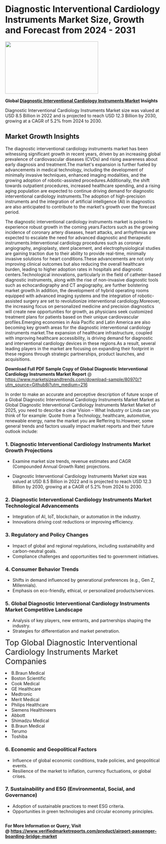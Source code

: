 <H1>Diagnostic Interventional Cardiology Instruments Market Size, Growth and Forecast from 2024 - 2031</H1><img class="aligncenter size-medium wp-image-584254" src="https://thirdeyenews.in/wp-content/uploads/2024/09/Global-Market-Research-300x168.jpeg" alt="" width="300" height="168" /><p><strong>Global&nbsp;<a href="https://www.marketsizeandtrends.com/download-sample/80970/?utm_source=Github8j?utm_medium=216">Diagnostic Interventional Cardiology Instruments Market</a> Insights</strong></p><p>Diagnostic Interventional Cardiology Instruments Market size was valued at USD 8.5 Billion in 2022 and is projected to reach USD 12.3 Billion by 2030, growing at a CAGR of 5.2% from 2024 to 2030.</p><p><h2>Market Growth Insights</h2> <p>The diagnostic interventional cardiology instruments market has been witnessing significant growth in recent years, driven by an increasing global prevalence of cardiovascular diseases (CVDs) and rising awareness about early diagnosis and treatment.The market's expansion is further fueled by advancements in medical technology, including the development of minimally invasive techniques, enhanced imaging modalities, and the growing adoption of robotic-assisted procedures.Additionally, the shift towards outpatient procedures, increased healthcare spending, and a rising aging population are expected to continue driving demand for diagnostic interventional cardiology instruments.The adoption of high-precision instruments and the integration of artificial intelligence (AI) in diagnostics are also anticipated to contribute to the market's growth over the forecast period.</p> <p>The diagnostic interventional cardiology instruments market is poised to experience robust growth in the coming years.Factors such as the growing incidence of coronary artery diseases, heart attacks, and arrhythmias are expected to escalate the need for advanced diagnostic and therapeutic instruments.Interventional cardiology procedures such as coronary angiography, angioplasty, stent placement, and electrophysiological studies are gaining traction due to their ability to provide real-time, minimally invasive solutions for heart conditions.These advancements are not only improving clinical outcomes but also reducing the overall healthcare burden, leading to higher adoption rates in hospitals and diagnostic centers.Technological innovations, particularly in the field of catheter-based diagnostic instruments, along with the rise of non-invasive diagnostic tools such as echocardiography and CT angiography, are further bolstering market growth.In addition, the development of hybrid operating rooms equipped with advanced imaging systems and the integration of robotic-assisted surgery are set to revolutionize interventional cardiology.Moreover, the increasing focus on personalized medicine and precision diagnostics will create new opportunities for growth, as physicians seek customized treatment plans for patients based on their unique cardiovascular profiles.Emerging economies in Asia Pacific and Latin America are also becoming key growth areas for the diagnostic interventional cardiology instruments market.The expansion of healthcare infrastructure, coupled with improving healthcare accessibility, is driving demand for diagnostic and interventional cardiology devices in these regions.As a result, several leading players in the market are focusing on expanding their footprint in these regions through strategic partnerships, product launches, and acquisitions.</p> <p><span class=""><strong>Download Full PDF Sample Copy of Global Diagnostic Interventional Cardiology Instruments Market Report</strong> @ <a href="https://www.marketsizeandtrends.com/download-sample/80970/?utm_source=Github8j?utm_medium=216" target="_blank">https://www.marketsizeandtrends.com/download-sample/80970/?utm_source=Github8j?utm_medium=216</a></span></p><p>In order to make an accurate and perceptive description of future scope of a Global&nbsp;Diagnostic Interventional Cardiology Instruments Market Market as Global&nbsp;Diagnostic Interventional Cardiology Instruments Market Market of 2025, you need to describe a clear Vision &ndash; What Industry or Linda can you think of for example: Quote from a Technology, healthcare, automotive, renewable energy, name the market you are Reffering to.However, some general trends and factors usually impact market reports and their future outlook include:</p><h3>1.&nbsp;<strong>Diagnostic Interventional Cardiology Instruments Market Growth Projections</strong></h3><ul><li>Examine market size trends, revenue estimates and CAGR (Compounded Annual Growth Rate) projections.</li><li><p>Diagnostic Interventional Cardiology Instruments Market size was valued at USD 8.5 Billion in 2022 and is projected to reach USD 12.3 Billion by 2030, growing at a CAGR of 5.2% from 2024 to 2030.</p></li></ul><h3>2.&nbsp;<strong>Diagnostic Interventional Cardiology Instruments Market Technological Advancements</strong></h3><ul><li>Integration of AI, IoT, blockchain, or automation in the industry.</li><li>Innovations driving cost reductions or improving efficiency.</li></ul><h3>3.&nbsp;<strong>Regulatory and Policy Changes</strong></h3><ul><li>Impact of global and regional regulations, including sustainability and carbon-neutral goals.</li><li>Compliance challenges and opportunities tied to government initiatives.</li></ul><h3>4.&nbsp;<strong>Consumer Behavior Trends</strong></h3><ul><li>Shifts in demand influenced by generational preferences (e.g., Gen Z, Millennials).</li><li>Emphasis on eco-friendly, ethical, or personalized products/services.</li></ul><h3>5.&nbsp;<strong>Global Diagnostic Interventional Cardiology Instruments Market Competitive Landscape</strong></h3><ul><li>Analysis of key players, new entrants, and partnerships shaping the industry.</li><li>Strategies for differentiation and market penetration.</li></ul><p data-pm-slice="1 1 []"><span style="color: inherit; font-family: inherit; font-size: 25px;">Top Global Diagnostic Interventional Cardiology Instruments Market Companies</span></p><div class="" data-test-id=""><p><li>B.Braun Medical</li><li> Boston Scientific</li><li> Cook Medical</li><li> GE Healthcare</li><li> Medtronic</li><li> Merit Medical</li><li> Philips Healthcare</li><li> Siemens Healthineers</li><li> Abbott</li><li> Shimadzu Medical</li><li> B.Braun Medical</li><li> Terumo</li><li> Toshiba</li></p></div><h3>6.&nbsp;<strong>Economic and Geopolitical Factors</strong></h3><ul><li>Influence of global economic conditions, trade policies, and geopolitical events.</li><li>Resilience of the market to inflation, currency fluctuations, or global crises.</li></ul><h3>7.&nbsp;<strong>Sustainability and ESG (Environmental, Social, and Governance)</strong></h3><ul><li>Adoption of sustainable practices to meet ESG criteria.</li><li>Opportunities in green technologies and circular economy principles.</li></ul><h2><strong style="font-size: 14px;">For More Information or Query, Visit @&nbsp;</strong><a style="background-color: #ffffff; font-size: 14px;" href="https://www.marketsizeandtrends.com/report/diagnostic-interventional-cardiology-instruments-market/" target="_blank">https://www.verifiedmarketreports.com/product/airport-passenger-boarding-bridge-market</a></h2>